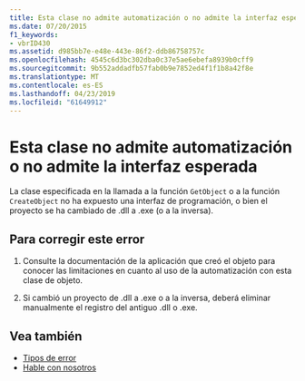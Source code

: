 ```yaml
---
title: Esta clase no admite automatización o no admite la interfaz esperada
ms.date: 07/20/2015
f1_keywords:
- vbrID430
ms.assetid: d985bb7e-e48e-443e-86f2-ddb86758757c
ms.openlocfilehash: 4545c6d3bc302dba0c37e5ae6ebefa8939b0cff9
ms.sourcegitcommit: 9b552addadfb57fab0b9e7852ed4f1f1b8a42f8e
ms.translationtype: MT
ms.contentlocale: es-ES
ms.lasthandoff: 04/23/2019
ms.locfileid: "61649912"
---
```

# <a name="class-does-not-support-automation-or-does-not-support-expected-interface"></a>Esta clase no admite automatización o no admite la interfaz esperada
La clase especificada en la llamada a la función `GetObject` o a la función `CreateObject` no ha expuesto una interfaz de programación, o bien el proyecto se ha cambiado de .dll a .exe (o a la inversa).  
  
## <a name="to-correct-this-error"></a>Para corregir este error  
  
1. Consulte la documentación de la aplicación que creó el objeto para conocer las limitaciones en cuanto al uso de la automatización con esta clase de objeto.  
  
2. Si cambió un proyecto de .dll a .exe o a la inversa, deberá eliminar manualmente el registro del antiguo .dll o .exe.  
  
## <a name="see-also"></a>Vea también

- [Tipos de error](../../../visual-basic/programming-guide/language-features/error-types.md)
- [Hable con nosotros](/visualstudio/ide/talk-to-us)
